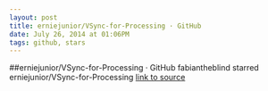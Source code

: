 ```yaml
---
layout: post
title: erniejunior/VSync-for-Processing · GitHub
date: July 26, 2014 at 01:06PM
tags: github, stars
---
```

##erniejunior/VSync-for-Processing · GitHub
fabiantheblind starred erniejunior/VSync-for-Processing
[link to source](http://ift.tt/1pXADdp) 
